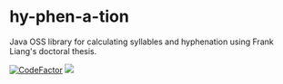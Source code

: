 # hy-phen-a-tion
Java OSS library for calculating syllables and hyphenation using Frank Liang's doctoral thesis.

[![CodeFactor](https://www.codefactor.io/repository/github/whelk-io/hy-phen-a-tion/badge)](https://www.codefactor.io/repository/github/whelk-io/hy-phen-a-tion) ![](https://github.com/whelk-io/hy-phen-a-tion/workflows/deploy/badge.svg)
